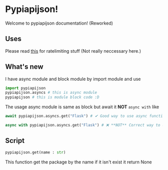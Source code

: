 # Pypiapijson!
Welcome to pypiapijson documentation! (Reworked)
## Uses
Please read [this](https://warehouse.pypa.io/api-reference/index.html#rate-limiting) for ratelimiting stuff (Not really neccessary here.)
## What's new
I have async module and block module by import module and use 
```py
import pypiapijson
pypiapijson.asyncs # this is async module
pypiapijson # this is module block code :D
```
The usage async module is same as block but await it **NOT** `async with` like
```py
await pypiapijson.asyncs.get("Flask") # ✔ Good way to use async function

async with pypiapijson.asyncs.get("Flask") # ❌ **NOT** Correct way to use it
```
## Script
```py
pypiapijson.get(name : str)
```
This function get the package by the name if it isn't exist it return None
```
